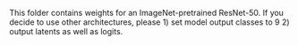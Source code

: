This folder contains weights for an ImageNet-pretrained ResNet-50. If you decide to use other architectures, please 1) set model output classes to 9 2) output latents as well as logits.